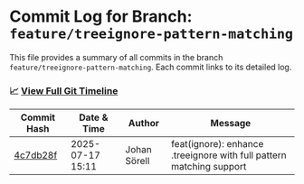 # Commit Log for Branch: `feature/treeignore-pattern-matching`

This file provides a summary of all commits in the branch `feature/treeignore-pattern-matching`.
Each commit links to its detailed log.

### 📈 [View Full Git Timeline](./git_timeline_report.md)

| Commit Hash | Date & Time       | Author       | Message           |
|-------------|------------------|--------------|-------------------|
| [4c7db28f](./4c7db28f.md) | 2025-07-17 15:11 | Johan Sörell | feat(ignore): enhance .treeignore with full pattern matching support |
